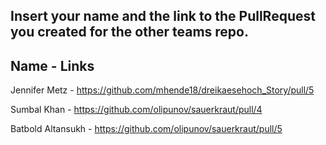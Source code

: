 ## Insert your name and the link to the PullRequest you created for the other teams repo.

## Name - Links

Jennifer Metz - https://github.com/mhende18/dreikaesehoch_Story/pull/5

Sumbal Khan - https://github.com/olipunov/sauerkraut/pull/4

Batbold Altansukh - https://github.com/olipunov/sauerkraut/pull/5
